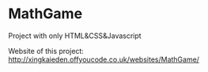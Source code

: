 # MathGame
Project with only HTML&amp;CSS&amp;Javascript

Website of this project: http://xingkaieden.offyoucode.co.uk/websites/MathGame/
